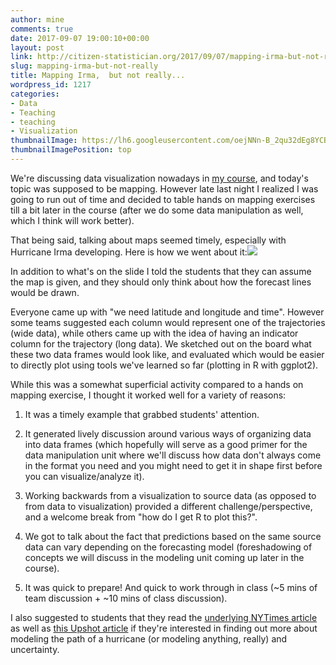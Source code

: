 ```yaml
---
author: mine
comments: true
date: 2017-09-07 19:00:10+00:00
layout: post
link: http://citizen-statistician.org/2017/09/07/mapping-irma-but-not-really/
slug: mapping-irma-but-not-really
title: Mapping Irma,  but not really...
wordpress_id: 1217
categories:
- Data
- Teaching
- teaching
- Visualization
thumbnailImage: https://lh6.googleusercontent.com/oejNNn-B_2qu32dEg8YCBO4mQ22gN0DGdgJ7XOK-Z8R3nvKlZG_aoEXVX6kgNvrSKn0uOtUOWUriAFpFLQBM=w1379-h711-rw
thumbnailImagePosition: top
---
```


We're discussing data visualization nowadays in [my course](http://www2.stat.duke.edu/courses/Fall17/sta112.01/), and today's topic was supposed to be mapping. However late last night I realized I was going to run out of time and decided to table hands on mapping exercises till a bit later in the course (after we do some data manipulation as well, which I think will work better).

That being said, talking about maps seemed timely, especially with Hurricane Irma developing. Here is how we went about it:[![](http://citizen-statistician.org/wp-content/uploads/2017/09/irma-slide-1024x817.png)](https://www.nytimes.com/interactive/2017/09/05/us/hurricane-irma-map.html?smid=pl-share)

In addition to what's on the slide I told the students that they can assume the map is given, and they should only think about how the forecast lines would be drawn.

Everyone came up with "we need latitude and longitude and time". However some teams suggested each column would represent one of the trajectories (wide data), while others came up with the idea of having an indicator column for the trajectory (long data). We sketched out on the board what these two data frames would look like, and evaluated which would be easier to directly plot using tools we've learned so far (plotting in R with ggplot2).

While this was a somewhat superficial activity compared to a hands on mapping exercise, I thought it worked well for a variety of reasons:



 	
  1. It was a timely example that grabbed students' attention.

 	
  2. It generated lively discussion around various ways of organizing data into data frames (which hopefully will serve as a good primer for the data manipulation unit where we'll discuss how data don't always come in the format you need and you might need to get it in shape first before you can visualize/analyze it).

 	
  3. Working backwards from a visualization to source data (as opposed to from data to visualization) provided a different challenge/perspective, and a welcome break from "how do I get R to plot this?".

 	
  4. We got to talk about the fact that predictions based on the same source data can vary depending on the forecasting model (foreshadowing of concepts we will discuss in the modeling unit coming up later in the course).

 	
  5. It was quick to prepare! And quick to work through in class (~5 mins of team discussion + ~10 mins of class discussion).


I also suggested to students that they read the [underlying NYTimes article](https://nyti.ms/2x7nKLD) as well as [this Upshot article](https://nyti.ms/2xPWa2z) if they're interested in finding out more about modeling the path of a hurricane (or modeling anything, really) and uncertainty.
